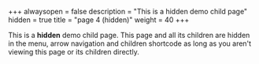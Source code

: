 +++
alwaysopen = false
description = "This is a hidden demo child page"
hidden = true
title = "page 4 (hidden)"
weight = 40
+++

This is a **hidden** demo child page. This page and all its children are hidden in the menu, arrow navigation and children shortcode as long as you aren't viewing this page or its children directly.
